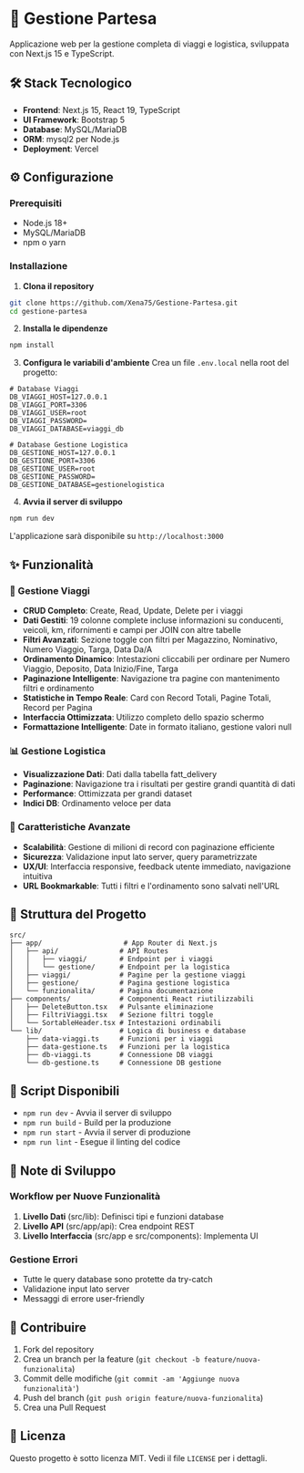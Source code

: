 # 🚚 Gestione Partesa

Applicazione web per la gestione completa di viaggi e logistica, sviluppata con Next.js 15 e TypeScript.

## 🛠️ Stack Tecnologico

- **Frontend**: Next.js 15, React 19, TypeScript
- **UI Framework**: Bootstrap 5
- **Database**: MySQL/MariaDB
- **ORM**: mysql2 per Node.js
- **Deployment**: Vercel

## ⚙️ Configurazione

### Prerequisiti
- Node.js 18+
- MySQL/MariaDB
- npm o yarn

### Installazione

1. **Clona il repository**
```bash
git clone https://github.com/Xena75/Gestione-Partesa.git
cd gestione-partesa
```

2. **Installa le dipendenze**
```bash
npm install
```

3. **Configura le variabili d'ambiente**
Crea un file `.env.local` nella root del progetto:
```env
# Database Viaggi
DB_VIAGGI_HOST=127.0.0.1
DB_VIAGGI_PORT=3306
DB_VIAGGI_USER=root
DB_VIAGGI_PASSWORD=
DB_VIAGGI_DATABASE=viaggi_db

# Database Gestione Logistica
DB_GESTIONE_HOST=127.0.0.1
DB_GESTIONE_PORT=3306
DB_GESTIONE_USER=root
DB_GESTIONE_PASSWORD=
DB_GESTIONE_DATABASE=gestionelogistica
```

4. **Avvia il server di sviluppo**
```bash
npm run dev
```

L'applicazione sarà disponibile su `http://localhost:3000`

## ✨ Funzionalità

### 🚚 Gestione Viaggi
- **CRUD Completo**: Create, Read, Update, Delete per i viaggi
- **Dati Gestiti**: 19 colonne complete incluse informazioni su conducenti, veicoli, km, rifornimenti e campi per JOIN con altre tabelle
- **Filtri Avanzati**: Sezione toggle con filtri per Magazzino, Nominativo, Numero Viaggio, Targa, Data Da/A
- **Ordinamento Dinamico**: Intestazioni cliccabili per ordinare per Numero Viaggio, Deposito, Data Inizio/Fine, Targa
- **Paginazione Intelligente**: Navigazione tra pagine con mantenimento filtri e ordinamento
- **Statistiche in Tempo Reale**: Card con Record Totali, Pagine Totali, Record per Pagina
- **Interfaccia Ottimizzata**: Utilizzo completo dello spazio schermo
- **Formattazione Intelligente**: Date in formato italiano, gestione valori null

### 📊 Gestione Logistica
- **Visualizzazione Dati**: Dati dalla tabella fatt_delivery
- **Paginazione**: Navigazione tra i risultati per gestire grandi quantità di dati
- **Performance**: Ottimizzata per grandi dataset
- **Indici DB**: Ordinamento veloce per data

### 🎯 Caratteristiche Avanzate
- **Scalabilità**: Gestione di milioni di record con paginazione efficiente
- **Sicurezza**: Validazione input lato server, query parametrizzate
- **UX/UI**: Interfaccia responsive, feedback utente immediato, navigazione intuitiva
- **URL Bookmarkable**: Tutti i filtri e l'ordinamento sono salvati nell'URL

## 📁 Struttura del Progetto

```
src/
├── app/                    # App Router di Next.js
│   ├── api/               # API Routes
│   │   ├── viaggi/        # Endpoint per i viaggi
│   │   └── gestione/      # Endpoint per la logistica
│   ├── viaggi/            # Pagine per la gestione viaggi
│   ├── gestione/          # Pagina gestione logistica
│   └── funzionalita/      # Pagina documentazione
├── components/            # Componenti React riutilizzabili
│   ├── DeleteButton.tsx   # Pulsante eliminazione
│   ├── FiltriViaggi.tsx   # Sezione filtri toggle
│   └── SortableHeader.tsx # Intestazioni ordinabili
└── lib/                   # Logica di business e database
    ├── data-viaggi.ts     # Funzioni per i viaggi
    ├── data-gestione.ts   # Funzioni per la logistica
    ├── db-viaggi.ts       # Connessione DB viaggi
    └── db-gestione.ts     # Connessione DB gestione
```

## 🔧 Script Disponibili

- `npm run dev` - Avvia il server di sviluppo
- `npm run build` - Build per la produzione
- `npm run start` - Avvia il server di produzione
- `npm run lint` - Esegue il linting del codice

## 📝 Note di Sviluppo

### Workflow per Nuove Funzionalità
1. **Livello Dati** (src/lib): Definisci tipi e funzioni database
2. **Livello API** (src/app/api): Crea endpoint REST
3. **Livello Interfaccia** (src/app e src/components): Implementa UI

### Gestione Errori
- Tutte le query database sono protette da try-catch
- Validazione input lato server
- Messaggi di errore user-friendly

## 🤝 Contribuire

1. Fork del repository
2. Crea un branch per la feature (`git checkout -b feature/nuova-funzionalita`)
3. Commit delle modifiche (`git commit -am 'Aggiunge nuova funzionalità'`)
4. Push del branch (`git push origin feature/nuova-funzionalita`)
5. Crea una Pull Request

## 📄 Licenza

Questo progetto è sotto licenza MIT. Vedi il file `LICENSE` per i dettagli.